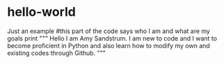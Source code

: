 # hello-world
Just an example
#this part of the code says who I am and what are my goals
print """
Hello I am Amy Sandstrum. I am new to code and I want to become proficient in Python and also learn how to modify my own and existing codes through Github.
"""

